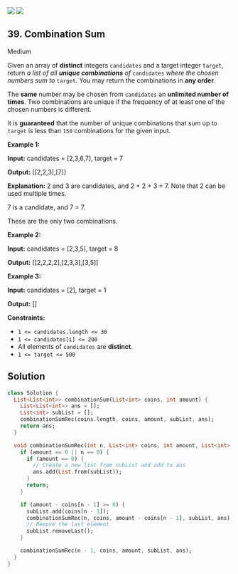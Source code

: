 [![](https://img.shields.io/github/stars/LeetCode-in-Dart/LeetCode-in-Dart?label=Stars&style=flat-square)](https://github.com/LeetCode-in-Dart/LeetCode-in-Dart)
[![](https://img.shields.io/github/forks/LeetCode-in-Dart/LeetCode-in-Dart?label=Fork%20me%20on%20GitHub%20&style=flat-square)](https://github.com/LeetCode-in-Dart/LeetCode-in-Dart/fork)

## 39\. Combination Sum

Medium

Given an array of **distinct** integers `candidates` and a target integer `target`, return _a list of all **unique combinations** of_ `candidates` _where the chosen numbers sum to_ `target`_._ You may return the combinations in **any order**.

The **same** number may be chosen from `candidates` an **unlimited number of times**. Two combinations are unique if the frequency of at least one of the chosen numbers is different.

It is **guaranteed** that the number of unique combinations that sum up to `target` is less than `150` combinations for the given input.

**Example 1:**

**Input:** candidates = [2,3,6,7], target = 7

**Output:** [[2,2,3],[7]]

**Explanation:** 
2 and 3 are candidates, and 2 + 2 + 3 = 7. Note that 2 can be used multiple times.

7 is a candidate, and 7 = 7. 

These are the only two combinations.

**Example 2:**

**Input:** candidates = [2,3,5], target = 8

**Output:** [[2,2,2,2],[2,3,3],[3,5]]

**Example 3:**

**Input:** candidates = [2], target = 1

**Output:** []

**Constraints:**

*   `1 <= candidates.length <= 30`
*   `1 <= candidates[i] <= 200`
*   All elements of `candidates` are **distinct**.
*   `1 <= target <= 500`

## Solution

```dart
class Solution {
  List<List<int>> combinationSum(List<int> coins, int amount) {
    List<List<int>> ans = [];
    List<int> subList = [];
    combinationSumRec(coins.length, coins, amount, subList, ans);
    return ans;
  }

  void combinationSumRec(int n, List<int> coins, int amount, List<int> subList, List<List<int>> ans) {
    if (amount == 0 || n == 0) {
      if (amount == 0) {
        // Create a new list from subList and add to ans
        ans.add(List.from(subList));
      }
      return;
    }

    if (amount - coins[n - 1] >= 0) {
      subList.add(coins[n - 1]);
      combinationSumRec(n, coins, amount - coins[n - 1], subList, ans);
      // Remove the last element
      subList.removeLast();
    }

    combinationSumRec(n - 1, coins, amount, subList, ans);
  }
}
```
